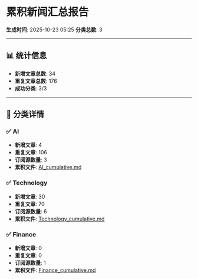 # 累积新闻汇总报告

**生成时间**: 2025-10-23 05:25
**分类总数**: 3

---

## 📊 统计信息

- **新增文章总数**: 34
- **重复文章总数**: 176
- **成功分类**: 3/3

---

## 📂 分类详情

### ✅ AI
- **新增文章**: 4
- **重复文章**: 106
- **订阅源数量**: 3
- **累积文件**: [AI_cumulative.md](./AI_cumulative.md)

### ✅ Technology
- **新增文章**: 30
- **重复文章**: 70
- **订阅源数量**: 6
- **累积文件**: [Technology_cumulative.md](./Technology_cumulative.md)

### ✅ Finance
- **新增文章**: 0
- **重复文章**: 0
- **订阅源数量**: 1
- **累积文件**: [Finance_cumulative.md](./Finance_cumulative.md)

